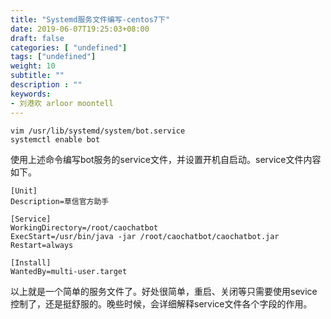 ```yaml
---
title: "Systemd服务文件编写-centos7下"
date: 2019-06-07T19:25:03+08:00
draft: false
categories: [ "undefined"]
tags: ["undefined"]
weight: 10
subtitle: ""
description : ""
keywords:
- 刘港欢 arloor moontell
---
```


```shell
vim /usr/lib/systemd/system/bot.service
systemctl enable bot
```
使用上述命令编写bot服务的service文件，并设置开机自启动。service文件内容如下。
<!--more-->

```shell
[Unit]
Description=草信官方助手

[Service]
WorkingDirectory=/root/caochatbot
ExecStart=/usr/bin/java -jar /root/caochatbot/caochatbot.jar
Restart=always

[Install]
WantedBy=multi-user.target
```

以上就是一个简单的服务文件了。好处很简单，重启、关闭等只需要使用sevice控制了，还是挺舒服的。晚些时候，会详细解释service文件各个字段的作用。